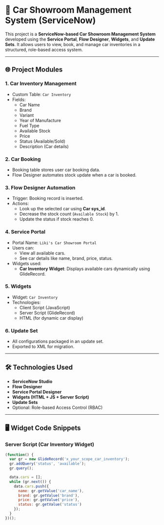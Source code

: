 # 🚗 Car Showroom Management System (ServiceNow)

This project is a **ServiceNow-based Car Showroom Management System** developed using the **Service Portal**, **Flow Designer**, **Widgets**, and **Update Sets**. It allows users to view, book, and manage car inventories in a structured, role-based access system.

---

## 🌐 Project Modules

### 1. **Car Inventory Management**
- Custom Table: `Car Inventory`
- Fields:
  - Car Name
  - Brand
  - Variant
  - Year of Manufacture
  - Fuel Type
  - Available Stock
  - Price
  - Status (Available/Sold)
  - Description (Car details)

### 2. **Car Booking**
- Booking table stores user car booking data.
- Flow Designer automates stock update when a car is booked.

### 3. **Flow Designer Automation**
- Trigger: Booking record is inserted.
- Actions:
  - Look up the selected car using **Car sys_id**.
  - Decrease the stock count (`Available Stock`) by 1.
  - Update the status if stock reaches 0.

### 4. **Service Portal**
- Portal Name: `Liki's Car Showroom Portal`
- Users can:
  - View all available cars.
  - See car details like name, brand, price, status.
- Widgets used:
  - **Car Inventory Widget**: Displays available cars dynamically using GlideRecord.

### 5. **Widgets**
- Widget: `Car Inventory`
- Technologies:
  - Client Script (JavaScript)
  - Server Script (GlideRecord)
  - HTML (for dynamic car display)

### 6. **Update Set**
- All configurations packaged in an update set.
- Exported to XML for migration.

---

## 🛠 Technologies Used

- **ServiceNow Studio**
- **Flow Designer**
- **Service Portal Designer**
- **Widgets (HTML + JS + Server Script)**
- **Update Sets**
- Optional: Role-based Access Control (RBAC)

---

## 🖥️ Widget Code Snippets

### Server Script (Car Inventory Widget)
```javascript
(function() {
  var gr = new GlideRecord('x_your_scope_car_inventory');
  gr.addQuery('status', 'available');
  gr.query();

  data.cars = [];
  while (gr.next()) {
    data.cars.push({
      name: gr.getValue('car_name'),
      brand: gr.getValue('brand'),
      price: gr.getValue('price'),
      status: gr.getValue('status')
    });
  }
})();
